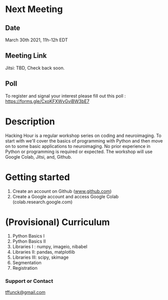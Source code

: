 # Next Meeting
## Date
March 30th 2021, 11h-12h EDT

## Meeting Link 
Jitsi: TBD, Check back soon.

## Poll
To register and signal your interest please fill out this poll : https://forms.gle/CxoKFXWvGviBW3bE7

# Description

Hacking Hour is a regular workshop series on coding and neuroimaging. To start with we'll cover the basics of programming with Python and then move on to some basic applications to neuroimaging. No prior experience in Python or programming is required or expected. The workshop will use Google Colab, Jitsi, and, Github.

# Getting started
1. Create an account on Github (www.github.com)
2. Create a Google account and access Google Colab (colab.research.google.com)


# (Provisional) Curriculum
1. Python Basics I
2. Python Basics II
3. Libraries I : numpy, imageio, nibabel
4. Libraries II: pandas, matplotlib
5. Libraries III: scipy, skimage
6. Segmentation
7. Registration

### Support or Contact

tffunck@gmail.com
